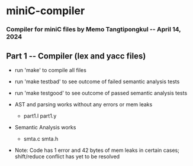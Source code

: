 # miniC-compiler
### Compiler for miniC files by Memo Tangtipongkul -- April 14, 2024

## Part 1 -- Compiler (lex and yacc files)
- run 'make' to compile all files
- run 'make testbad' to see outcome of failed semantic analysis tests
- run 'make testgood' to see outcome of passed semantic analysis tests

- AST and parsing works without any errors or mem leaks
    - part1.l part1.y 
- Semantic Analysis works
    - smta.c smta.h
- Note: Code has 1 error and 42 bytes of mem leaks in certain cases; shift/reduce conflict has yet to be resolved
